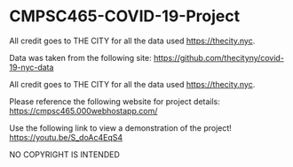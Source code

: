 # CMPSC465-COVID-19-Project
All credit goes to THE CITY for all the data used 
https://thecity.nyc.

Data was taken from the following site:
https://github.com/thecityny/covid-19-nyc-data

All credit goes to THE CITY for all the data used 
https://thecity.nyc.

Please reference the following website for project details:
https://cmpsc465.000webhostapp.com/

Use the following link to view a demonstration of the project!
https://youtu.be/S_doAc4EqS4

NO COPYRIGHT IS INTENDED
